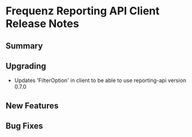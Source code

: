 # Frequenz Reporting API Client Release Notes

## Summary

<!-- Here goes a general summary of what this release is about -->

## Upgrading

* Updates 'FilterOption' in client to be able to use reporting-api version 0.7.0

## New Features

<!-- Here goes the main new features and examples or instructions on how to use them -->

## Bug Fixes

<!-- Here goes notable bug fixes that are worth a special mention or explanation -->
